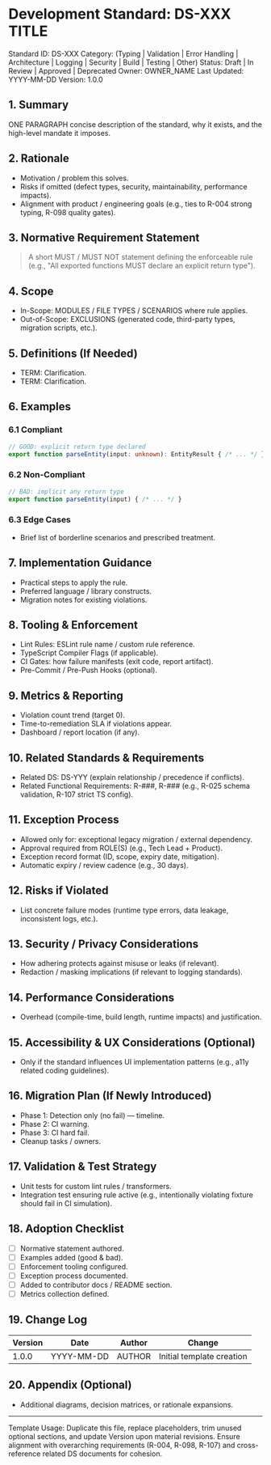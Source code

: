 # Development Standard: DS-XXX TITLE

Standard ID: DS-XXX
Category: (Typing | Validation | Error Handling | Architecture | Logging | Security | Build | Testing | Other)
Status: Draft | In Review | Approved | Deprecated
Owner: OWNER_NAME
Last Updated: YYYY-MM-DD
Version: 1.0.0

## 1. Summary

ONE PARAGRAPH concise description of the standard, why it exists, and the high-level mandate it imposes.

## 2. Rationale

- Motivation / problem this solves.
- Risks if omitted (defect types, security, maintainability, performance impacts).
- Alignment with product / engineering goals (e.g., ties to R-004 strong typing, R-098 quality gates).

## 3. Normative Requirement Statement

> A short MUST / MUST NOT statement defining the enforceable rule (e.g., "All exported functions MUST declare an explicit return type").

## 4. Scope

- In-Scope: MODULES / FILE TYPES / SCENARIOS where rule applies.
- Out-of-Scope: EXCLUSIONS (generated code, third-party types, migration scripts, etc.).

## 5. Definitions (If Needed)

- TERM: Clarification.
- TERM: Clarification.

## 6. Examples

### 6.1 Compliant

```ts
// GOOD: explicit return type declared
export function parseEntity(input: unknown): EntityResult { /* ... */ }
```

### 6.2 Non-Compliant

```ts
// BAD: implicit any return type
export function parseEntity(input) { /* ... */ }
```

### 6.3 Edge Cases

- Brief list of borderline scenarios and prescribed treatment.

## 7. Implementation Guidance

- Practical steps to apply the rule.
- Preferred language / library constructs.
- Migration notes for existing violations.

## 8. Tooling & Enforcement

- Lint Rules: ESLint rule name / custom rule reference.
- TypeScript Compiler Flags (if applicable).
- CI Gates: how failure manifests (exit code, report artifact).
- Pre-Commit / Pre-Push Hooks (optional).

## 9. Metrics & Reporting

- Violation count trend (target 0).
- Time-to-remediation SLA if violations appear.
- Dashboard / report location (if any).

## 10. Related Standards & Requirements

- Related DS: DS-YYY (explain relationship / precedence if conflicts).
- Related Functional Requirements: R-###, R-### (e.g., R-025 schema validation, R-107 strict TS config).

## 11. Exception Process

- Allowed only for: exceptional legacy migration / external dependency.
- Approval required from ROLE(S) (e.g., Tech Lead + Product).
- Exception record format (ID, scope, expiry date, mitigation).
- Automatic expiry / review cadence (e.g., 30 days).

## 12. Risks if Violated

- List concrete failure modes (runtime type errors, data leakage, inconsistent logs, etc.).

## 13. Security / Privacy Considerations

- How adhering protects against misuse or leaks (if relevant).
- Redaction / masking implications (if relevant to logging standards).

## 14. Performance Considerations

- Overhead (compile-time, build length, runtime impacts) and justification.

## 15. Accessibility & UX Considerations (Optional)

- Only if the standard influences UI implementation patterns (e.g., a11y related coding guidelines).

## 16. Migration Plan (If Newly Introduced)

- Phase 1: Detection only (no fail) — timeline.
- Phase 2: CI warning.
- Phase 3: CI hard fail.
- Cleanup tasks / owners.

## 17. Validation & Test Strategy

- Unit tests for custom lint rules / transformers.
- Integration test ensuring rule active (e.g., intentionally violating fixture should fail in CI simulation).

## 18. Adoption Checklist

- [ ] Normative statement authored.
- [ ] Examples added (good & bad).
- [ ] Enforcement tooling configured.
- [ ] Exception process documented.
- [ ] Added to contributor docs / README section.
- [ ] Metrics collection defined.

## 19. Change Log

| Version | Date | Author | Change |
| ------- | ---- | ------ | ------ |
| 1.0.0 | YYYY-MM-DD | AUTHOR | Initial template creation |

## 20. Appendix (Optional)

- Additional diagrams, decision matrices, or rationale expansions.

---
Template Usage: Duplicate this file, replace placeholders, trim unused optional sections, and update Version upon material revisions. Ensure alignment with overarching requirements (R-004, R-098, R-107) and cross-reference related DS documents for cohesion.
